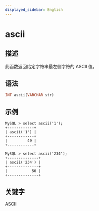 ```yaml
---
displayed_sidebar: English
---
```


# ascii

## 描述

此函数返回给定字符串最左侧字符的 ASCII 值。

## 语法

```Haskell
INT ascii(VARCHAR str)
```

## 示例

```Plain
MySQL > select ascii('1');
+------------+
| ascii('1') |
+------------+
|         49 |
+------------+

MySQL > select ascii('234');
+--------------+
| ascii('234') |
+--------------+
|           50 |
+--------------+
```

## 关键字

ASCII